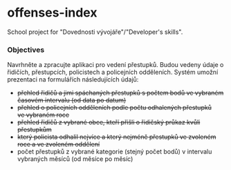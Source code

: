 # offenses-index
School project for "Dovednosti vývojáře"/"Developer's skills".

### Objectives
Navrhněte a zpracujte aplikaci pro vedení přestupků.
Budou vedeny údaje o řidičích, přestupcích, policistech a policejních odděleních.
Systém umožní prezentaci na formulářích následujících údajů:
* ~~přehled řidičů a jimi spáchaných přestupků s počtem bodů ve vybraném časovém intervalu (od data po datum)~~
* ~~přehled o policejních odděleních podle počtu odhalených přestupků ve vybraném roce~~
* ~~přehled řidičů z vybrané obce, kteří přišli o řidičský průkaz kvůli přestupkům~~
* ~~který policista odhalil nejvíce a který nejméně přestupků ve zvoleném roce a ve zvoleném oddělení~~
* počet přestupků z vybrané kategorie (stejný počet bodů) v intervalu vybraných měsíců (od měsíce po měsíc)